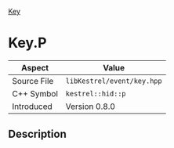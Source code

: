 [Key](index.md)
# Key.P
| Aspect | Value |
| --- | --- |
| Source File | `libKestrel/event/key.hpp` |
| C++ Symbol | `kestrel::hid::p` |
| Introduced | Version 0.8.0 |
## Description
